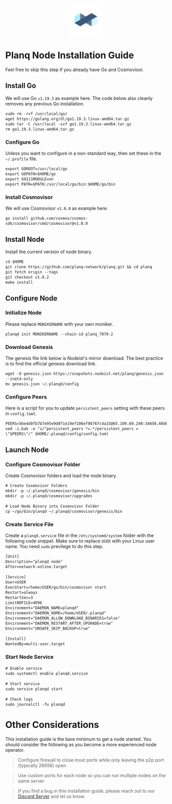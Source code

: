 <p align="center">
  <img height="100" height="auto" src="https://raw.githubusercontent.com/Nodeist/Kurulumlar/main/logos/planq.png">
</p>



# Planq Node Installation Guide
Feel free to skip this step if you already have Go and Cosmovisor.


## Install Go
We will use Go `v1.19.3` as example here. The code below also cleanly removes any previous Go installation.

```
sudo rm -rvf /usr/local/go/
wget https://golang.org/dl/go1.19.3.linux-amd64.tar.gz
sudo tar -C /usr/local -xzf go1.19.3.linux-amd64.tar.gz
rm go1.19.3.linux-amd64.tar.gz
```

### Configure Go
Unless you want to configure in a non-standard way, then set these in the `~/.profile` file.

```
export GOROOT=/usr/local/go
export GOPATH=$HOME/go
export GO111MODULE=on
export PATH=$PATH:/usr/local/go/bin:$HOME/go/bin
```


### Install Cosmovisor
We will use Cosmovisor `v1.0.0` as example here.

```
go install github.com/cosmos/cosmos-sdk/cosmovisor/cmd/cosmovisor@v1.0.0
```

## Install Node
Install the current version of node binary.

```
cd $HOME
git clone https://github.com/planq-network/planq.git && cd planq
git fetch origin --tags
git checkout v1.0.2
make install
```

## Configure Node
### Initialize Node
Please replace `MONIKERNAME` with your own moniker.

```
planqd init MONIKERNAME --chain-id planq_7070-2
```

### Download Genesis
The genesis file link below is Nodeist's mirror download. The best practice is to find the official genesis download link.

```
wget -O genesis.json https://snapshots.nodeist.net/planq/genesis.json --inet4-only
mv genesis.json ~/.planqd/config
```

### Configure Peers
Here is a script for you to update `persistent_peers` setting with these peers in `config.toml`.
```
PEERS=56e4d0fb7b7e95e9d8f1e19ef106ef98767c4a33@65.109.69.240:34656,60d86f728656b170956f826f54139b8bd6d16205@173.249.9.48:26656,187b78663e51365f9f8790fe55eaefe0d6bfc9a1@188.166.13.20:26656,988473a2c5ca422e1e02b662cf6c4f5e0f7730af@206.189.150.25:14656,bcfe65dde6255a18710261744156b8ef9eb60a23@161.35.136.213:33656,5c6af12d44dca1f2aa108596335a79675214657e@213.136.68.150:14656,7411e1c10069b77a0ffa28fd7020be434338eecb@23.88.2.221:31656,fe1d202d7ee8a65172e3603724fb287139551288@164.90.128.166:33656,e8819a01fb133432b5875a74e60645c385b22a2d@23.88.99.40:60656,c66c7b403ad5569fa41997923954eae2cd8cb03a@143.244.150.50:60656,36903114ce03783c75ed476eb36d379925b90ab3@143.198.189.41:60656,820c4e2be4388f5a5e7031e4c363149daf3f63b7@144.126.155.29:33656,a11c39532ca0d2501ee68688325951dfc13119d4@185.217.127.138:14656,09bf31b7f0d4c40e39050799478430e289a83bdc@93.186.200.215:60656,ef7b69b1975fa845e8e8ca235e6de5090151eac8@137.184.84.96:60656,8e1202c7a7df0fcef04a2cb348206a0efacceb26@165.22.223.88:26656,4dd87c7cb654666117e9926ea0a5ba41e1c56ea5@146.190.90.194:33656,e7a2929fa8273d0aa0a83b2a25ad4fbdf4471558@212.227.73.190:29656,941d9b6adfa0e61bd3c5e11d397a9ed5f8a7d795@146.190.172.173:33656,67109f02215f3fba727a6acee3547b14728a0931@45.134.226.15:60656,c6093258eaf65c1c05d16494f2cb204b7eab3404@128.199.144.209:60656,b3211b205d2b2b08badffe806cc61a76e827a27f@178.128.127.160:33656,ff000ce1d4a45a28fe5d45f55a9db539d1c7d367@134.209.25.226:33656,21bcfcec520c2510f91744af0e8c6cad9faf0056@143.198.131.136:33656,ebe63891bf409e334e1a6cdb5c307999a48afa42@95.216.7.171:26656,a034ebeabe1e642ffe402c4ee139fa6700307511@143.198.49.161:33656,744a9db685c99ee7195a546ff1f27afd507babf4@87.106.112.86:33656,3fd002790baf7913921903b8c0b27f217088144f@185.190.140.93:14656,1eb933fb4aad816e8aef62984c670ad3ee9f55fc@147.182.238.59:33656,14dc39824338b18cf6fa157e518cb74941c38866@45.84.138.246:14656,36243de872ba916aa75c7ffac0f39098b5535fea@85.214.33.202:33656,dd2f0ceaa0b21491ecae17413b242d69916550ae@135.125.247.70:26656,2e25e5ae74438afd464b0d9bec9aceff2c684b5f@159.223.93.59:60656,8020f58e736388b30c41e50c31328375175bf16d@5.189.138.167:33656,980edf1f75f7a8e4398bdcd274241c965df4afce@24.199.123.198:26656,c1cb0804704577847f39d77dbb46bb14346ef62f@164.92.84.106:33656,7417965190006b3e1c25513f7270aa4bd09468be@194.135.89.125:33656,11a6b1905a034e49746c9405a4440ff46dcea6b3@194.163.143.132:33656,8784492ab572d656b4614e528d8720ec4f04c5c2@139.144.52.110:26656,6baa7117f17f8e6ca01fa2c247318a498b0025c3@38.242.155.79:14656,9647d858f600df5c5783372af261c27f6e9fbf01@146.190.62.103:60656,72d9fc05958d509e7062b1853eba9252155a39bd@159.223.78.153:26656,0cea8cdfe4963adb20b0a034e3d3af42a831a830@95.216.114.212:14656,01dd32aaf0af44a198a7a7ffec064649289da3db@149.102.153.49:656,3b17e48fc64523b67c64e73722aa3b3b927c1ec0@138.197.15.201:14656,8fed9c4c20c3628baaea79a5d4f490005aae8543@143.198.99.102:60656,bef7b04b3f7d62f0ffac5ac118b57084d0a3e168@65.109.111.204:27656,0d371786866b7d4985dd6ce91e247810fe9a2652@185.219.142.121:26656,8065cbcffabdd187806aa9eca91cc028646f54ae@45.130.104.221:33656,6b8ee48f2dedccaa6e0f424fbc0275e116aeef6b@34.154.254.122:26656,1a1785bf66f47a2eff058fe770be6b6b1b694400@38.242.148.96:27656,ea36cef022964f929707705a7d5f87950908cdfe@78.107.234.44:26656,c86c1f4a57cd366b10d80ee472438ae9a9a717d7@159.223.152.181:60656,d5d78fcff08500f2963c37d6d641fe9769828432@38.242.147.198:14656,c3dda646a98f79d896a719af710019c4d1d176ab@65.108.9.164:44656,0c2ed4f17609b636ec93a55278d454670de8eaee@65.108.250.241:60756,e2af00705d2435169db71d56e53ba6c59cddff46@185.250.36.184:55656,53ce9c11ebb41c7204e18b4d47555c7acf0e289f@159.69.204.44:26656,9664e782e385774525451f534bd682cc0367e5f9@185.207.250.233:46656,9e3c33ba3cd5bc55a16b8b92a5db9ab5622c1260@146.190.39.185:33656,8605c013e6f03bc39aabbf03e8da050cf43cd595@34.102.100.227:33656,1c61c7036b781b3f3aff9add0351e6b8f7dae5ba@146.190.58.230:60656,af47bda0a78aa7d9d3bd5b18515c9ea5715d9b29@143.198.154.29:60656,938f1720a3ec8a168553a9d5b3be5eee1d078108@162.55.245.219:14656,977bb9fb5572cedc61a78636bcb1448414fdae2c@134.209.79.182:60656,f9d456e6b78f39c849cbab53899e181f4964264d@159.223.201.227:26656,9167d948ddfb7ac746c6e111aaf8110268be9859@45.94.209.3:60656,84c257c748f9648a877c00e1786d545e666f2ad0@164.92.64.114:26656,06922d6265a5f20789cfb182641e28d0b243ea45@34.173.129.126:60656,3ae3ca86dd1ca31c3dee9228d8d8b828c5648556@146.190.55.151:33656,23bb88d39d982938cc6b0f97031a1c63434651f6@87.106.114.73:14656,b2c63d0b44a468c94ebc3d14dc7eb776f37d0f85@188.166.224.158:14656,ca078c3c98a68629a6f3ae31f9620d658f3471f4@154.26.138.219:60656,adb0f56a70f4c481521776152a8dc34f0b3eabe8@137.184.189.27:60656,cbde9f25c2783ed497a31ddad81ad011e7139789@65.108.8.247:20356,b777e578b3664661de1e7ee1b063e2606bd6a6fc@142.93.207.43:33656,c67c62a8f3017b89b7ce8b537786ea77422bdfe4@139.59.116.251:60656,938cc128b0dc5e012c502d38ddc03b671fd63e8f@57.128.34.148:26656,d107502b5314ad43fd52f2356e6bdbeb0bd419d9@45.79.208.138:11656,cf425951e38319ab529f83e64b3197cc65f20306@34.84.112.19:60656,37797500a67bde47b717f1d693bbd895e1cf3403@169.0.73.24:26656,e3ac425868500788f4f230ef101d52a0ea339672@192.99.44.79:20356,ff8c31dd8f8e384cf03b3cc342d9a1d448cd1cc4@194.195.90.16:60656,92253794ad89c93d7bf5417b052656208fed4f93@178.128.85.30:14656,e3c5032f859ee0955bc3ad944955e4283796e0d2@217.76.56.245:33656,4d44b699af2c4b0a6b8dfdf266a8dc17765113db@135.181.0.87:13656,141ec0ddef8685b3ec3870d929193024539abe93@194.163.133.221:60656,233a54cb3b1f322083fa9f4e49eec1ac7905078f@34.125.214.216:33656,12420ad898096fe8500bc4912356d4cc374319b5@147.182.224.179:60656,97c53c39bb622da97a3aa4ab8cc6db32e67d6e8f@146.59.110.50:26656,b76abe67188be594e17d6e25c7231b027c8bd324@34.175.12.246:26656,96ea4abdc147d955b0fcb0a962f4db4c2840c04e@159.223.46.214:33656,51188b35f4eb31f6e7449598352c855c8c71ad23@95.217.109.222:17656,f6616adebc271c4780885443431644c73c99d789@54.37.78.240:26656,a7bcb1429665bb47fc1eb88bed7383910803997d@216.250.122.1:60656,1e305437e9a3bbd68a304022ac397aba4cbd4a62@109.123.240.42:14656,d807d55d32a6d8de6f931fcb24d55004488a97f7@104.152.109.134:33656,3866405810bbfd1c159ebb9280f7e54a39a6434f@185.252.235.83:30656,ddd1e324d4a2863d26a32214f5e0aa3612cd747b@162.55.194.205:14656,f9076f84077e55bd55620419b3494ef624d1eff3@15.235.45.219:26656,652f2148e92827f65dfa1e9c08274e3cd3148d54@198.71.61.239:60656,7177cdfc5ca7abb26dc55d397fce64208e103eed@65.108.194.87:23656,c34b966750169b0a4817b5af8508f0e057889a02@51.89.118.48:18656,b88fda6d20faf5419ec1f921ee561442e3a813fa@144.126.222.159:60656,6ca7ca0a55a385e24985d5cd477d5dcf398d723d@206.189.35.19:14656,85a309b27c9ee6445e1711e6a7305338b819565d@18.224.64.227:26656,72af1bb808605551a34f362ed02b0d86f1d9bd2f@68.183.138.50:60656,3eb12284b7fb707490b8adfda6fa7d94e2fa5cd9@94.130.54.253:16603,603a1c6123c11eed2434be0d50b1eb520ee30d18@38.242.133.69:14656,2ce64749269f6bb15acaaa4abc0712f5e91ed588@82.208.20.91:27656,a3b8955aa523285d0aed51c7bfaf19eb20264ef5@37.120.171.213:10656,ad59944b6867040f96172ec44065127a660fe3cb@139.59.118.165:60656,c087d7622a297574facb4845281d3b2fed02315f@185.188.249.173:60656,23dfcfeb7ee1d0ec7a4ed2753ceba2f3a81a5aac@85.239.234.218:14656,ec11a8bfc5dd888feb4fbe213e8ff59b4ada83bf@216.250.122.2:60656,bfadf6e85a9857951fe1951a55c6ee0a4364d59e@178.128.223.22:60656,266d72c493261be8f7e631af946e941141178738@139.59.111.252:14656,3178e00bb9e6d02ffbe11c9e55e5e4911317f66a@178.128.101.31:33656,301658a48009d3377ac80ea80e5cf6add9ef52e6@65.109.88.155:17656,8a8d6e8168b744e9f3067f682b642eeeb0d963c9@185.215.166.244:33656
sed -i.bak -e "s/^persistent_peers *=.*/persistent_peers = \"$PEERS\"/" $HOME/.planqd/config/config.toml
```

## Launch Node
### Configure Cosmovisor Folder
Create Cosmovisor folders and load the node binary.

```
# Create Cosmovisor Folders
mkdir -p ~/.planqd/cosmovisor/genesis/bin
mkdir -p ~/.planqd/cosmovisor/upgrades

# Load Node Binary into Cosmovisor Folder
cp ~/go/bin/planqd ~/.planqd/cosmovisor/genesis/bin
```

### Create Service File
Create a `planqd.service` file in the `/etc/systemd/system` folder with the following code snippet. Make sure to replace `USER` with your Linux user name. You need `sudo` previlege to do this step.

```
[Unit]
Description="planqd node"
After=network-online.target

[Service]
User=USER
ExecStart=/home/USER/go/bin/cosmovisor start
Restart=always
RestartSec=3
LimitNOFILE=4096
Environment="DAEMON_NAME=planqd"
Environment="DAEMON_HOME=/home/USER/.planqd"
Environment="DAEMON_ALLOW_DOWNLOAD_BINARIES=false"
Environment="DAEMON_RESTART_AFTER_UPGRADE=true"
Environment="UNSAFE_SKIP_BACKUP=true"

[Install]
WantedBy=multi-user.target
```

### Start Node Service
```
# Enable service
sudo systemctl enable planqd.service

# Start service
sudo service planqd start

# Check logs
sudo journalctl -fu planqd
```

# Other Considerations
This installation guide is the bare minimum to get a node started. You should consider the following as you become a more experienced node operator.



> Configure firewall to close most ports while only leaving the p2p port (typically 26656) open

> Use custom ports for each node so you can run multiple nodes on the same server

> If you find a bug in this installation guide, please reach out to our [Discord Server](https://discord.gg/yV2nEunsTY) and let us know.
